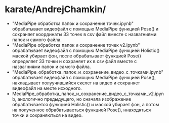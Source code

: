 # karate/AndrejChamkin/
- "MediaPipe обработка папок и сохранение точек.ipynb" обрабатывает видеофайл с помощью MediaPipe функцией Pose() и сохраняет координаты 33 точек в csv файл вместе с назвагниями папок и самого файла.
- "MediaPipe обработка папок и сохранение точек v2.ipynb" обрабатывает видеофайл с помощью MediaPipe функцией Holistic() маской убирает фон, после обрабатывает функцией Pose() определяет 33 точки и сохраняет их в csv файл вместе с назвагниями папок и самого файла.
- "MediaPipe_обработка_папок_и_сохранение_видео_с_точками.ipynb" обрабатывает видеофайл с помощью MediaPipe функцией Pose(), накладывает полуучившийся скелет на видео и сохраняет видеофайл на месте исходного.
- MediaPipe_обработка_папок_и_сохранение_видео_с_точками_v2.ipynb, анологично предыдущего, но сначала изображение обрабатывается функцией Holistic() и маской убирает фон, а потом на полученное обрабатываеться функцией Pose(), ннаходяться точки и сохраняються на видео.


